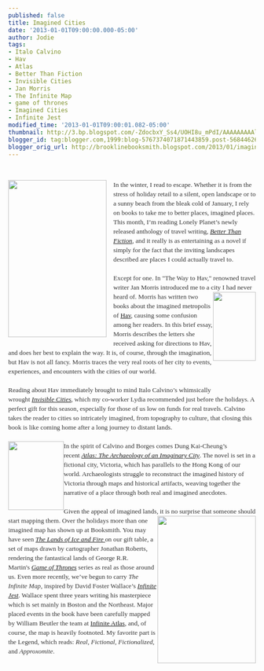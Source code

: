 ```yaml
---
published: false
title: Imagined Cities
date: '2013-01-01T09:00:00.000-05:00'
author: Jodie
tags:
- Italo Calvino
- Hav
- Atlas
- Better Than Fiction
- Invisible Cities
- Jan Morris
- The Infinite Map
- game of thrones
- Imagined Cities
- Infinite Jest
modified_time: '2013-01-01T09:00:01.082-05:00'
thumbnail: http://3.bp.blogspot.com/-ZdocbxY_Ss4/UOHI8u_mPdI/AAAAAAAAAlY/tHBumndl_24/s72-c/better-than-fiction.jpg
blogger_id: tag:blogger.com,1999:blog-5767374071871443859.post-5684462691251085073
blogger_orig_url: http://brooklinebooksmith.blogspot.com/2013/01/imagined-cities.html
---
```


<br /><div class="separator" style="clear: both; text-align: center;"><a href="http://3.bp.blogspot.com/-ZdocbxY_Ss4/UOHI8u_mPdI/AAAAAAAAAlY/tHBumndl_24/s1600/better-than-fiction.jpg" imageanchor="1" style="clear: left; float: left; margin-bottom: 1em; margin-right: 1em;"><img border="0" height="320" src="http://3.bp.blogspot.com/-ZdocbxY_Ss4/UOHI8u_mPdI/AAAAAAAAAlY/tHBumndl_24/s320/better-than-fiction.jpg" width="200" /></a></div><div style="color: #333333; font-family: Georgia, 'Times New Roman', 'Bitstream Charter', Times, serif; font-size: 13.333333969116211px; line-height: 19px;">In the winter, I read to escape. Whether it is from the stress of holiday retail to a silent, open landscape or to a sunny beach from the bleak&nbsp;cold of January, I rely on books to take me to better places, imagined places. This month, I’m reading Lonely Planet’s newly released anthology of travel writing,&nbsp;<a data-mce-href="http://www.brooklinebooksmith-shop.com/book/9781742205946" href="http://www.brooklinebooksmith-shop.com/book/9781742205946"><em>Better Than Fiction</em></a>, and it really is as entertaining as a novel if simply for the fact that the inviting landscapes described are places I could actually travel to.</div><div style="color: #333333; font-family: Georgia, 'Times New Roman', 'Bitstream Charter', Times, serif; font-size: 13.333333969116211px; line-height: 19px;"><br /></div><div style="color: #333333; font-family: Georgia, 'Times New Roman', 'Bitstream Charter', Times, serif; font-size: 13.333333969116211px; line-height: 19px;">Except for one. In "The Way to Hav," renowned travel writer Jan Morris introduced me to a city I had never heard of.&nbsp;<a data-mce-href="http://globecornerbookstore.com/blogs/wp-content/uploads/2012/12/FC97815901744941.jpg" href="http://globecornerbookstore.com/blogs/wp-content/uploads/2012/12/FC97815901744941.jpg"><img alt="" class="alignright size-full wp-image-8632" data-mce-src="http://globecornerbookstore.com/blogs/wp-content/uploads/2012/12/FC97815901744941.jpg" height="140" src="http://globecornerbookstore.com/blogs/wp-content/uploads/2012/12/FC97815901744941.jpg" style="border: 0px; cursor: default; float: right;" title="FC9781590174494" width="87" /></a>Morris has written two books about the imagined metropolis of&nbsp;<a data-mce-href="http://www.brooklinebooksmith-shop.com/book/9781590174494" href="http://www.brooklinebooksmith-shop.com/book/9781590174494">Hav</a>, causing some confusion among her readers. In this brief essay, Morris describes the letters she received asking for directions to Hav, and does her best to explain the way. It is, of course, through the imagination, but Hav is not all fancy. Morris traces the very real roots of her city to events, experiences, and encounters with the cities of our world.</div><div style="color: #333333; font-family: Georgia, 'Times New Roman', 'Bitstream Charter', Times, serif; font-size: 13.333333969116211px; line-height: 19px;"><br /></div><div style="color: #333333; font-family: Georgia, 'Times New Roman', 'Bitstream Charter', Times, serif; font-size: 13.333333969116211px; line-height: 19px;">Reading about Hav immediately brought to mind Italo Calvino’s whimsically wrought&nbsp;<a data-mce-href="http://www.brooklinebooksmith-shop.com/book/%5Bmodel%5D-240" href="http://www.brooklinebooksmith-shop.com/book/%5Bmodel%5D-240"><em>Invisible Cities</em></a>, which my co-worker Lydia recommended just before the holidays. A perfect gift for this season, especially for those of us low on funds for real travels. Calvino takes the reader to cities so intricately imagined, from topography to culture, that closing this book is like coming home after a long journey to distant lands.</div><div style="color: #333333; font-family: Georgia, 'Times New Roman', 'Bitstream Charter', Times, serif; font-size: 13.333333969116211px; line-height: 19px;"><br /></div><div style="color: #333333; font-family: Georgia, 'Times New Roman', 'Bitstream Charter', Times, serif; font-size: 13.333333969116211px; line-height: 19px;"><a data-mce-href="http://globecornerbookstore.com/blogs/wp-content/uploads/2012/12/FC9780231161008.jpg" href="http://globecornerbookstore.com/blogs/wp-content/uploads/2012/12/FC9780231161008.jpg"><img alt="" class="alignleft size-full wp-image-8613" data-mce-src="http://globecornerbookstore.com/blogs/wp-content/uploads/2012/12/FC9780231161008.jpg" height="140" src="http://globecornerbookstore.com/blogs/wp-content/uploads/2012/12/FC9780231161008.jpg" style="border: 0px; cursor: default; float: left;" title="FC9780231161008" width="113" /></a>In the spirit of Calvino and Borges comes Dung Kai-Cheung’s recent&nbsp;<a data-mce-href="http://www.brooklinebooksmith-shop.com/book/9780231161008" href="http://www.brooklinebooksmith-shop.com/book/9780231161008"><em>Atlas: The Archaeology of an Imaginary City</em></a>. The novel is set in a fictional city, Victoria, which has parallels to the Hong Kong of our world. Archaeologists struggle to reconstruct the imagined history of Victoria through maps and historical artifacts, weaving together the narrative of a place through both real and imagined anecdotes.</div><div style="color: #333333; font-family: Georgia, 'Times New Roman', 'Bitstream Charter', Times, serif; font-size: 13.333333969116211px; line-height: 19px;"><br /></div><div style="color: #333333; font-family: Georgia, 'Times New Roman', 'Bitstream Charter', Times, serif; font-size: 13.333333969116211px; line-height: 19px;">Given the appeal of imagined lands, it is no surprise that someone should start mapping them. Over the<a data-mce-href="http://globecornerbookstore.com/blogs/wp-content/uploads/2012/12/Infinite_Map_Final_750x1125.png" href="http://globecornerbookstore.com/blogs/wp-content/uploads/2012/12/Infinite_Map_Final_750x1125.png"><img alt="" class="alignright size-medium wp-image-8618" data-mce-src="http://globecornerbookstore.com/blogs/wp-content/uploads/2012/12/Infinite_Map_Final_750x1125-200x300.png" height="300" src="http://globecornerbookstore.com/blogs/wp-content/uploads/2012/12/Infinite_Map_Final_750x1125-200x300.png" style="border: 0px; cursor: default; float: right;" title="Infinite_Map_Final_750x1125" width="200" /></a>&nbsp;holidays more&nbsp;than one imagined map has shown up at Booksmith. You may have seen&nbsp;<a data-mce-href="http://www.brooklinebooksmith-shop.com/book/9780345538543" href="http://www.brooklinebooksmith-shop.com/book/9780345538543"><em>The Lands of Ice and Fire</em>&nbsp;</a>on our&nbsp;gift table, a set of maps drawn<em></em>&nbsp;by cartographer Jonathan Roberts, rendering the fantastical lands of George R.R. Martin's&nbsp;<a data-mce-href="http://www.brooklinebooksmith-shop.com/book/9780345529053" href="http://www.brooklinebooksmith-shop.com/book/9780345529053"><em>Game of Thrones</em></a>&nbsp;series as real as those around us. Even more recently, we’ve begun to carry&nbsp;<em>The Infinite Map</em>, inspired by David Foster Wallace’s&nbsp;<a data-mce-href="http://www.brooklinebooksmith-shop.com/book/9780316066525" href="http://www.brooklinebooksmith-shop.com/book/9780316066525"><em>Infinite Jest</em></a>. Wallace spent three years writing his masterpiece which is set mainly in Boston and the Northeast. Major placed events in the book have been carefully mapped by William Beutler the team at&nbsp;<a data-mce-href="http://infiniteatlas.com/" href="http://infiniteatlas.com/">Infinite Atlas</a>, and, of course, the map is heavily footnoted. My favorite part is the Legend, which reads:&nbsp;<em>Real</em>,&nbsp;<em>Fictional</em>,&nbsp;<em>Fictionalized</em>, and&nbsp;<em>Approxomite</em>.</div>